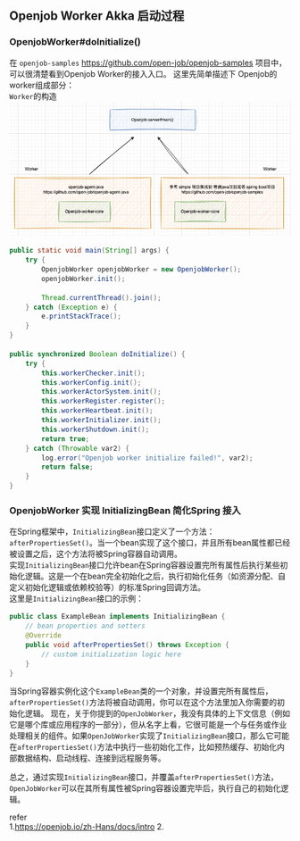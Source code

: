 ## Openjob Worker Akka 启动过程 

### OpenjobWorker#doInitialize()  
在 `openjob-samples` https://github.com/open-job/openjob-samples 项目中，可以很清楚看到Openjob Worker的接入入口。 这里先简单描述下 Openjob的worker组成部分：  
`Worker`的构造      
![workerstart01](images/workerstart01.png)      

```java
public static void main(String[] args) {
    try {
        OpenjobWorker openjobWorker = new OpenjobWorker();
        openjobWorker.init();

        Thread.currentThread().join();
    } catch (Exception e) {
        e.printStackTrace();
    }
}

public synchronized Boolean doInitialize() {
    try {
        this.workerChecker.init();
        this.workerConfig.init();
        this.workerActorSystem.init();
        this.workerRegister.register();
        this.workerHeartbeat.init();
        this.workerInitializer.init();
        this.workerShutdown.init();
        return true;
    } catch (Throwable var2) {
        log.error("Openjob worker initialize failed!", var2);
        return false;
    }
}
```




### OpenjobWorker 实现 InitializingBean 简化Spring 接入
在Spring框架中，`InitializingBean`接口定义了一个方法：`afterPropertiesSet()`。当一个bean实现了这个接口，并且所有bean属性都已经被设置之后，这个方法将被Spring容器自动调用。  
实现`InitializingBean`接口允许bean在Spring容器设置完所有属性后执行某些初始化逻辑。这是一个在bean完全初始化之后，执行初始化任务（如资源分配、自定义初始化逻辑或依赖校验等）的标准Spring回调方法。    
这里是`InitializingBean`接口的示例：    

```java
public class ExampleBean implements InitializingBean {
    // bean properties and setters
    @Override
    public void afterPropertiesSet() throws Exception {
        // custom initialization logic here
    }
}
```
当Spring容器实例化这个`ExampleBean`类的一个对象，并设置完所有属性后，`afterPropertiesSet()`方法将被自动调用，你可以在这个方法里加入你需要的初始化逻辑。 
现在，关于你提到的`OpenJobWorker`，我没有具体的上下文信息（例如它是哪个库或应用程序的一部分），但从名字上看，它很可能是一个与任务或作业处理相关的组件。如果`OpenJobWorker`实现了`InitializingBean`接口，那么它可能在`afterPropertiesSet()`方法中执行一些初始化工作，比如预热缓存、初始化内部数据结构、启动线程、连接到远程服务等。  

总之，通过实现`InitializingBean`接口，并覆盖`afterPropertiesSet()`方法，`OpenJobWorker`可以在其所有属性被Spring容器设置完毕后，执行自己的初始化逻辑。   





refer   
1.https://openjob.io/zh-Hans/docs/intro 
2.